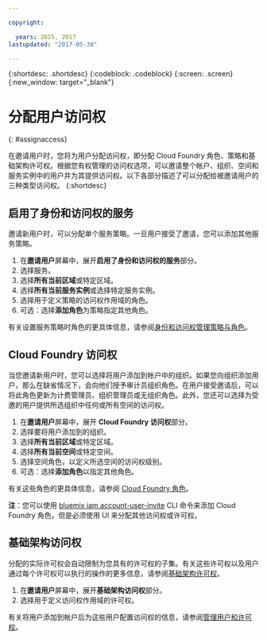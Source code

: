 ```yaml
---

copyright:

  years: 2015, 2017
lastupdated: "2017-05-30"

---
```


{:shortdesc: .shortdesc}
{:codeblock: .codeblock}
{:screen: .screen}
{:new_window: target="_blank"}

# 分配用户访问权
{: #assignaccess}

在邀请用户时，您将为用户分配访问权，即分配 Cloud Foundry 角色、策略和基础架构许可权。根据您有权管理的访问权选项，可以邀请整个帐户、组织、空间和服务实例中的用户并为其提供访问权。以下各部分描述了可以分配给被邀请用户的三种类型访问权。
{:shortdesc}

## 启用了身份和访问权的服务

邀请新用户时，可以分配单个服务策略。一旦用户接受了邀请，您可以添加其他服务策略。

1. 在**邀请用户**屏幕中，展开**启用了身份和访问权的服务**部分。
2. 选择服务。
3. 选择**所有当前区域**或特定区域。
4. 选择**所有当前服务实例**或选择特定服务实例。
5. 选择用于定义策略的访问权作用域的角色。
6. 可选：选择**添加角色**为策略指定其他角色。

有关设置服务策略时角色的更具体信息，请参阅[身份和访问权管理策略与角色](/docs/iam/users_roles.html#iamusermanpol)。

## Cloud Foundry 访问权

当您邀请新用户时，您可以选择将用户添加到帐户中的组织。如果您向组织添加用户，那么在缺省情况下，会向他们授予审计员组织角色。在用户接受邀请后，可以将此角色更新为计费管理员、组织管理员或无组织角色。此外，您还可以选择为受邀的用户提供所选组织中任何或所有空间的访问权。

1. 在**邀请用户**屏幕中，展开 **Cloud Foundry 访问权**部分。
2. 选择要将用户添加到的组织。
3. 选择**所有当前区域**或特定区域。
4. 选择**所有当前空间**或特定空间。
5. 选择空间角色，以定义所选空间的访问权级别。
6. 可选：选择**添加角色**以指定其他角色。

有关这些角色的更具体信息，请参阅 [Cloud Foundry 角色](/docs/iam/users_roles.html#cfroles)。

**注**：您可以使用 [bluemix iam account-user-invite](https://console.stage1.bluemix.net/docs/cli/reference/bluemix_cli/bx_cli.html#bluemix_iam_account_user_invite) CLI 命令来添加 Cloud Foundry 角色，但是必须使用 UI 来分配其他访问权或许可权。

## 基础架构访问权

分配的实际许可权会自动限制为您具有的许可权的子集。有关这些许可权以及用户通过每个许可权可以执行的操作的更多信息，请参阅[基础架构许可权](/docs/iam/users_roles.html#infrapermissions)。

1. 在**邀请用户**屏幕中，展开**基础架构访问权**部分。 
2. 选择用于定义访问权作用域的许可权。

有关将用户添加到帐户后为这些用户配置访问权的信息，请参阅[管理用户和许可权](/docs/iam/iamusermanage.html)。
